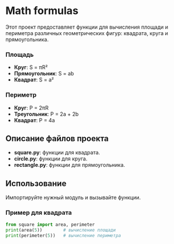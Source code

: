 # Math formulas
Этот проект предоставляет функции для вычисления площади и периметра различных геометрических фигур: квадрата, круга и прямоугольника.

### Площадь
- **Круг**: S = πR²
- **Прямоугольник**: S = ab
- **Квадрат**: S = a²

### Периметр
- **Круг**: P = 2πR
- **Треугольник**: P = 2a + 2b
- **Квадрат**: P = 4a

## Описание файлов проекта

- **square.py**: функции для квадрата.
- **circle.py**: функции для круга.
- **rectangle.py**: функции для прямоугольника.

## Использование

Импортируйте нужный модуль и вызывайте функции.

### **Пример для квадрата**
```python
from square import area, perimeter
print(area(5))        # вычисление площади
print(perimeter(5))   # вычисление периметра